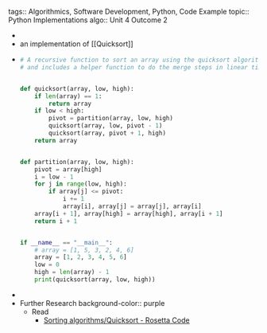 tags:: Algorithmics, Software Development, Python, Code Example
topic:: Python Implementations
algo:: Unit 4 Outcome 2

-
- an implementation of [[Quicksort]]
- ```python
  # A recursive function to sort an array using the quicksort algorithm
  # and includes a helper function to do the merge steps in linear time
  
  
  def quicksort(array, low, high):
      if len(array) == 1:
          return array
      if low < high:
          pivot = partition(array, low, high)
          quicksort(array, low, pivot - 1)
          quicksort(array, pivot + 1, high)
      return array
  
  
  def partition(array, low, high):
      pivot = array[high]
      i = low - 1
      for j in range(low, high):
          if array[j] <= pivot:
              i += 1
              array[i], array[j] = array[j], array[i]
      array[i + 1], array[high] = array[high], array[i + 1]
      return i + 1
  
  
  if __name__ == "__main__":
      # array = [1, 5, 3, 2, 4, 6]
      array = [1, 2, 3, 4, 5, 6]
      low = 0
      high = len(array) - 1
      print(quicksort(array, low, high))
  
  ```
-
- Further Research
  background-color:: purple
	- Read
		- [Sorting algorithms/Quicksort - Rosetta Code](https://www.rosettacode.org/wiki/Sorting_algorithms/Quicksort)